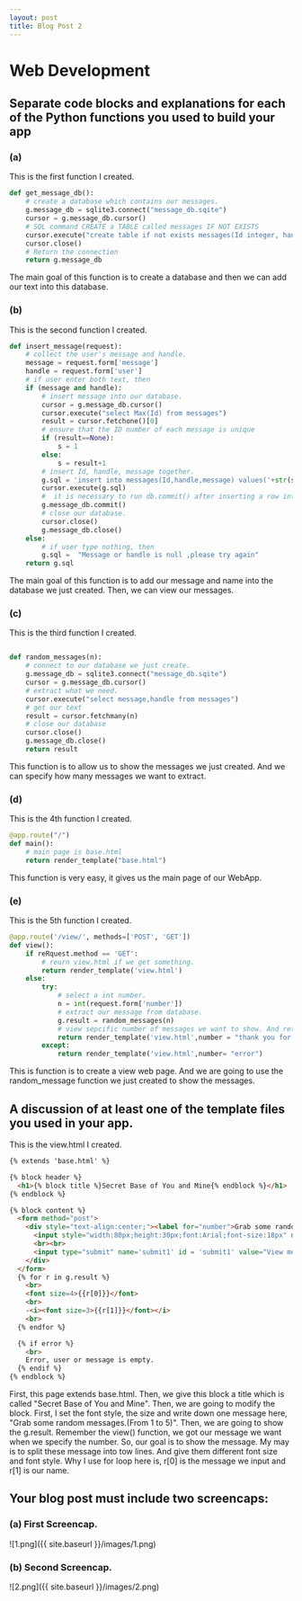 ```yaml
---
layout: post
title: Blog Post 2
---
```



# Web Development

## Separate code blocks and explanations for each of the Python functions you used to build your app

### (a)
This is the first function I created.
```python
def get_message_db():
    # create a database which contains our messages.
    g.message_db = sqlite3.connect("message_db.sqite") 
    cursor = g.message_db.cursor()   
    # SQL command CREATE a TABLE called messages IF NOT EXISTS
    cursor.execute("create table if not exists messages(Id integer, handle text, message text)") 
    cursor.close()
    # Return the connection 
    return g.message_db
```
The main goal of this function is to create a database and then we can add our text into this database.

### (b)
This is the second function I created.
```python
def insert_message(request):
    # collect the user's message and handle.
    message = request.form['message']
    handle = request.form['user']
    # if user enter both text, then
    if (message and handle):
        # insert message into our database.
        cursor = g.message_db.cursor()
        cursor.execute("select Max(Id) from messages")
        result = cursor.fetchone()[0]
        # ensure that the ID number of each message is unique
        if (result==None):
            s = 1
        else:
            s = result+1
        # insert Id, handle, message together.
        g.sql = 'insert into messages(Id,handle,message) values('+str(s)+',"'+handle+'","'+message+'")'
        cursor.execute(g.sql)
        #  it is necessary to run db.commit() after inserting a row into db in order to ensure that your row insertion has been saved.
        g.message_db.commit()
        # close our database.
        cursor.close()
        g.message_db.close()
    else:
        # if user type nothing, then
        g.sql =  "Message or handle is null ,please try again"
    return g.sql
```
The main goal of this function is to add our message and name into the database we just created. Then, we can view our messages.


### (c)
This is the third function I created.
```python

def random_messages(n):
    # connect to our database we just create.
    g.message_db = sqlite3.connect("message_db.sqite") 
    cursor = g.message_db.cursor()
    # extract what we need.
    cursor.execute("select message,handle from messages")
    # get our text
    result = cursor.fetchmany(n)
    # close our database
    cursor.close()
    g.message_db.close()
    return result
```
This function is to allow us to show the messages we just created. And we can specify how many messages we want to extract.

### (d)
This is the 4th function I created.
```python
@app.route("/")
def main():
    # main page is base.html
    return render_template("base.html")
```
This function is very easy, it gives us the main page of our WebApp.


### (e)
This is the 5th function I created.
```python
@app.route('/view/', methods=['POST', 'GET'])
def view():
    if reRquest.method == 'GET':
        # reurn view.html if we get something.
        return render_template('view.html')
    else:
        try:
            # select a int number.
            n = int(request.form['number'])
            # extract our message from database.
            g.result = random_messages(n)
            # view sepcific number of messages we want to show. And return us a thank you message.
            return render_template('view.html',number = "thank you for submitting the message!")
        except:
            return render_template('view.html',number= "error")
```
This is function is to create a view web page. And we are going to use the random_message function we just created to show the messages. 


## A discussion of at least one of the template files you used in your app. 

This is the view.html I created.
```html
{% extends 'base.html' %}

{% block header %}
  <h1>{% block title %}Secret Base of You and Mine{% endblock %}</h1>
{% endblock %}

{% block content %}
  <form method="post">
    <div style="text-align:center;"><label for="number">Grab some random messages.(From 1 to 5)</label>
      <input style="width:80px;height:30px;font:Arial;font-size:18px" name="number" id="number"> 
      <br><br>
      <input type="submit" name='submit1' id = 'submit1' value="View messages">
    </div>
  </form>
  {% for r in g.result %}
    <br>
    <font size=4>{{r[0]}}</font>
    <br>
    -<i><font size=3>{{r[1]}}</font></i>
    <br>
  {% endfor %}

  {% if error %}
    <br>
    Error, user or message is empty.
  {% endif %}
{% endblock %}
```

First, this page extends base.html. Then, we give this block a title which is called "Secret Base of You and Mine". Then,
we are going to modify the block. First, I set the font style, the size and write down one message here, "Grab some random messages.(From 1 to 5)".
Then, we are going to show the g.result. Remember the view() function, we got our message we want when we specify the number. So, our goal is to show the message. My may is to split these message into tow lines. And give them different font size and font style. Why I use for loop here is, r[0] is the message we input and r[1] is our name.

## Your blog post must include two screencaps:

### (a) First Screencap.
![1.png]({{ site.baseurl }}/images/1.png)

### (b) Second Screencap.
![2.png]({{ site.baseurl }}/images/2.png)